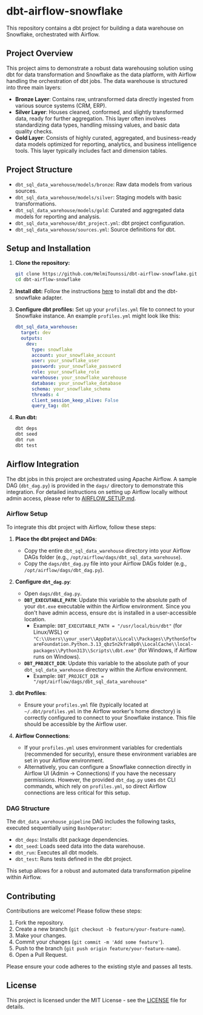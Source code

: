 # dbt-airflow-snowflake

This repository contains a dbt project for building a data warehouse on Snowflake, orchestrated with Airflow.

## Project Overview

This project aims to demonstrate a robust data warehousing solution using dbt for data transformation and Snowflake as the data platform, with Airflow handling the orchestration of dbt jobs. The data warehouse is structured into three main layers:

- **Bronze Layer**: Contains raw, untransformed data directly ingested from various source systems (CRM, ERP).
- **Silver Layer**: Houses cleaned, conformed, and slightly transformed data, ready for further aggregation. This layer often involves standardizing data types, handling missing values, and basic data quality checks.
- **Gold Layer**: Consists of highly curated, aggregated, and business-ready data models optimized for reporting, analytics, and business intelligence tools. This layer typically includes fact and dimension tables.

## Project Structure

- `dbt_sql_data_warehouse/models/bronze`: Raw data models from various sources.
- `dbt_sql_data_warehouse/models/silver`: Staging models with basic transformations.
- `dbt_sql_data_warehouse/models/gold`: Curated and aggregated data models for reporting and analysis.
- `dbt_sql_data_warehouse/dbt_project.yml`: dbt project configuration.
- `dbt_sql_data_warehouse/sources.yml`: Source definitions for dbt.

## Setup and Installation

1. **Clone the repository:**
   ```bash
   git clone https://github.com/HelmiTounssi/dbt-airflow-snowflake.git
   cd dbt-airflow-snowflake
   ```

2. **Install dbt:**
   Follow the instructions [here](https://docs.getdbt.com/docs/get-started/install-dbt) to install dbt and the dbt-snowflake adapter.

3. **Configure dbt profiles:**
   Set up your `profiles.yml` file to connect to your Snowflake instance. An example `profiles.yml` might look like this:

   ```yaml
   dbt_sql_data_warehouse:
     target: dev
     outputs:
       dev:
         type: snowflake
         account: your_snowflake_account
         user: your_snowflake_user
         password: your_snowflake_password
         role: your_snowflake_role
         warehouse: your_snowflake_warehouse
         database: your_snowflake_database
         schema: your_snowflake_schema
         threads: 4
         client_session_keep_alive: False
         query_tag: dbt
   ```

4. **Run dbt:**
   ```bash
   dbt deps
   dbt seed
   dbt run
   dbt test
   ```

## Airflow Integration

The dbt jobs in this project are orchestrated using Apache Airflow. A sample DAG (`dbt_dag.py`) is provided in the `dags/` directory to demonstrate this integration. For detailed instructions on setting up Airflow locally without admin access, please refer to [AIRFLOW_SETUP.md](AIRFLOW_SETUP.md).

### Airflow Setup

To integrate this dbt project with Airflow, follow these steps:

1.  **Place the dbt project and DAGs**:
    *   Copy the entire `dbt_sql_data_warehouse` directory into your Airflow DAGs folder (e.g., `/opt/airflow/dags/dbt_sql_data_warehouse`).
    *   Copy the `dags/dbt_dag.py` file into your Airflow DAGs folder (e.g., `/opt/airflow/dags/dbt_dag.py`).

2.  **Configure `dbt_dag.py`**:
    *   Open `dags/dbt_dag.py`.
    *   **`DBT_EXECUTABLE_PATH`**: Update this variable to the absolute path of your `dbt.exe` executable within the Airflow environment. Since you don't have admin access, ensure `dbt` is installed in a user-accessible location.
        *   Example: `DBT_EXECUTABLE_PATH = "/usr/local/bin/dbt"` (for Linux/WSL) or `"C:\\Users\\your_user\\AppData\\Local\\Packages\\PythonSoftwareFoundation.Python.3.13_qbz5n2kfra8p0\\LocalCache\\local-packages\\Python313\\Scripts\\dbt.exe"` (for Windows, if Airflow runs on Windows).
    *   **`DBT_PROJECT_DIR`**: Update this variable to the absolute path of your `dbt_sql_data_warehouse` directory within the Airflow environment.
        *   Example: `DBT_PROJECT_DIR = "/opt/airflow/dags/dbt_sql_data_warehouse"`

3.  **dbt Profiles**:
    *   Ensure your `profiles.yml` file (typically located at `~/.dbt/profiles.yml` in the Airflow worker's home directory) is correctly configured to connect to your Snowflake instance. This file should be accessible by the Airflow user.

4.  **Airflow Connections**:
    *   If your `profiles.yml` uses environment variables for credentials (recommended for security), ensure these environment variables are set in your Airflow environment.
    *   Alternatively, you can configure a Snowflake connection directly in Airflow UI (Admin -> Connections) if you have the necessary permissions. However, the provided `dbt_dag.py` uses `dbt` CLI commands, which rely on `profiles.yml`, so direct Airflow connections are less critical for this setup.

### DAG Structure

The `dbt_data_warehouse_pipeline` DAG includes the following tasks, executed sequentially using `BashOperator`:

-   `dbt_deps`: Installs dbt package dependencies.
-   `dbt_seed`: Loads seed data into the data warehouse.
-   `dbt_run`: Executes all dbt models.
-   `dbt_test`: Runs tests defined in the dbt project.

This setup allows for a robust and automated data transformation pipeline within Airflow.

## Contributing

Contributions are welcome! Please follow these steps:

1. Fork the repository.
2. Create a new branch (`git checkout -b feature/your-feature-name`).
3. Make your changes.
4. Commit your changes (`git commit -m 'Add some feature'`).
5. Push to the branch (`git push origin feature/your-feature-name`).
6. Open a Pull Request.

Please ensure your code adheres to the existing style and passes all tests.

## License

This project is licensed under the MIT License - see the [LICENSE](LICENSE) file for details.

